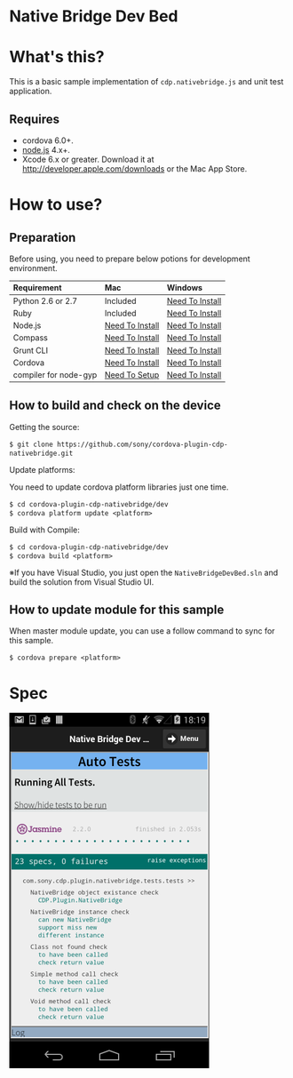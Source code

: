 ﻿Native Bridge Dev Bed
================

# What's this?

This is a basic sample implementation of `cdp.nativebridge.js` and unit test application.

## Requires

* cordova 6.0+.
* [node.js](https://nodejs.org) 4.x+.
* Xcode 6.x or greater. Download it at http://developer.apple.com/downloads or the Mac App Store. 

# How to use?

## Preparation

Before using, you need to prepare below potions for development environment.

| Requirement           | Mac                                                       | Windows                                                     |
|:----------------------|:----------------------------------------------------------|:------------------------------------------------------------|
| Python 2.6 or 2.7     | Included                                                  | [Need To Install](https://www.python.org/downloads/)        |
| Ruby                  | Included                                                  | [Need To Install](http://rubyinstaller.org/)                |
| Node.js               | [Need To Install](http://nodejs.org/download/ )           | [Need To Install](http://nodejs.org/download/ )             |
| Compass               | [Need To Install](http://compass-style.org/)              | [Need To Install](http://compass-style.org/)                |
| Grunt CLI             | [Need To Install](https://github.com/gruntjs/grunt-cli)   | [Need To Install](https://github.com/gruntjs/grunt-cli)     |
| Cordova               | [Need To Install](http://cordova.apache.org/)             | [Need To Install](http://cordova.apache.org/)               |
| compiler for node-gyp | [Need To Setup](https://github.com/TooTallNate/node-gyp/) | [Need To Install](https://github.com/TooTallNate/node-gyp/) |


## How to build and check on the device

Getting the source:

    $ git clone https://github.com/sony/cordova-plugin-cdp-nativebridge.git

Update platforms:

You need to update cordova platform libraries just one time.

    $ cd cordova-plugin-cdp-nativebridge/dev
    $ cordova platform update <platform>


Build with Compile:

    $ cd cordova-plugin-cdp-nativebridge/dev
    $ cordova build <platform>

※If you have Visual Studio, you just open the `NativeBridgeDevBed.sln` and build the solution from Visual Studio UI.

## How to update module for this sample

When master module update, you can use a follow command to sync for this sample.

    $ cordova prepare <platform>

# Spec

![sample](../docs/images/devbed_spec.png)
